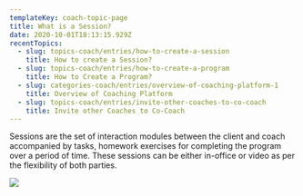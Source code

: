 ```yaml
---
templateKey: coach-topic-page
title: What is a Session?
date: 2020-10-01T18:13:15.929Z
recentTopics:
  - slug: topics-coach/entries/how-to-create-a-session
    title: How to create a Session?
  - slug: topics-coach/entries/how-to-create-a-program
    title: How to Create a Program?
  - slug: categories-coach/entries/overview-of-coaching-platform-1
    title: Overview of Coaching Platform
  - slug: topics-coach/entries/invite-other-coaches-to-co-coach
    title: Invite other Coaches to Co-Coach
---
```

Sessions are the set of interaction modules between the client and coach accompanied by tasks, homework exercises for completing the program over a period of time. These sessions can be either in-office or video as per the flexibility of both parties.

![](/img/add-sessions.png)
